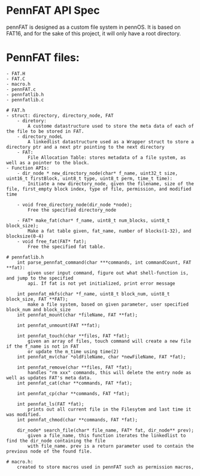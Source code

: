 # PennFAT API Spec

pennFAT is designed as a custom file system in pennOS. It is based on FAT16, and for the sake of this project, it will only have a root directory.

# PennFAT files:
    - FAT.H
    - FAT.C
    - macro.h
    - pennFAT.c
    - pennfatlib.h
    - pennfatlib.c

    # FAT.h
    - struct: directory, directory_node, FAT
        - diretory:
            A custome datastructure used to store the meta data of each of the file to be stored in FAT.
        - directory_nodeL
            A linkedlist datastructure used as a Wrapper struct to store a directory ptr and a next ptr pointing to the next directory
        - FAT:
            File Allocation Table: stores metadata of a file system, as well as a pointer to the block. 
    - Function APIs:            
        - dir_node * new_directory_node(char* f_name, uint32_t size, uint16_t firstBlock, uint8_t type, uint8_t perm, time_t time):
            Initiate a new directory_node, given the filename, size of the file, first_empty block index, type of file, permission, and modified time

        - void free_directory_node(dir_node *node);
            Free the specified directory_node   

        - FAT* make_fat(char* f_name, uint8_t num_blocks, uint8_t block_size);
            Make a fat table given, fat_name, number of blocks(1-32), and blocksize(0-4)
        - void free_fat(FAT* fat);
            Free the specified fat table.

    # pennfatlib.h
        int parse_pennfat_command(char ***commands, int commandCount, FAT **fat):
            given user input command, figure out what shell-function is, and jump to the specified 
            api. If fat is not yet initialized, print error message

        int pennfat_mkfs(char *f_name, uint8_t block_num, uint8_t block_size, FAT **FAT);
            make a file system, based on given parameter, user specified block_num and block_size
        int pennfat_mount(char *fileName, FAT **fat);

        int pennfat_unmount(FAT **fat);

        int pennfat_touch(char **files, FAT *fat);
            given an array of files, touch command will create a new file if the f_name is not in FAT
            or update the m_time using time(2)
        int pennfat_mv(char *oldFileName, char *newFileName, FAT *fat);

        int pennfat_remove(char **files, FAT *fat);
            handles "rm xxx" commands, this will delete the entry node as well as updates FAT's meta data.
        int pennfat_cat(char **commands, FAT *fat);

        int pennfat_cp(char **commands, FAT *fat);

        int pennfat_ls(FAT *fat);
            prints out all current file in the Filesytem and last time it was modified. 
        int pennfat_chmod(char **commands, FAT *fat);

        dir_node* search_file(char* file_name, FAT* fat, dir_node** prev);
            given a file_name, this function iterates the linkedlist to find the dir_node containing the file 
            with file_name. prev is a return parameter used to contain the previous node of the found file.

    # macro.h:
        created to store macros used in pennFAT such as permission macros, 